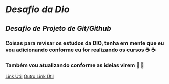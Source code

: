 # *Desafio da Dio*
## _Desafio de Projeto de Git/Github_
### Coisas para revisar os estudos da DIO, tenha em mente que eu vou adicionando conforme eu for realizando os cursos ☕ ☕
### Também vou atualizando conforme as ideias virem 🗿 🗿
[Link Útil](https://wikipedia.com/)
[Outro Link Útil](https://youtu.be/dQw4w9WgXcQ)
